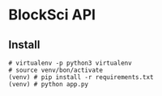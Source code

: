# BlockSci API

## Install

```
# virtualenv -p python3 virtualenv
# source venv/bon/activate
(venv) # pip install -r requirements.txt
(venv) # python app.py
```
